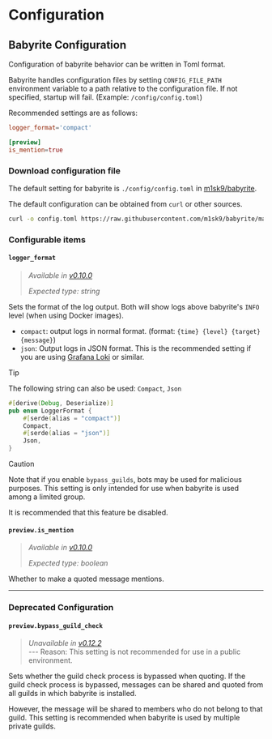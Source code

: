 # Configuration

<!-- toc -->

## Babyrite Configuration

Configuration of babyrite behavior can be written in Toml format.

Babyrite handles configuration files by setting `CONFIG_FILE_PATH` environment variable to a path relative to the configuration file. If not specified, startup will fail. (Example: `/config/config.toml`)

Recommended settings are as follows:

```toml
logger_format='compact'

[preview]
is_mention=true
```

### Download configuration file

The default setting for babyrite is `./config/config.toml` in [m1sk9/babyrite](https://github.com/m1sk9/babyrite).

The default configuration can be obtained from `curl` or other sources.

```sh
curl -o config.toml https://raw.githubusercontent.com/m1sk9/babyrite/main/config/config.toml
```

### Configurable items

#### `logger_format`

> *Available in [v0.10.0](https://github.com/m1sk9/babyrite/releases/tag/babyrite-v0.10.0)*
>
> *Expected type: string*

Sets the format of the log output. Both will show logs above babyrite's `INFO` level (when using Docker images).

* `compact`: output logs in normal format. (format: `{time} {level} {target} {message}`)
* `json`: Output logs in JSON format. This is the recommended setting if you are using [Grafana Loki](https://grafana.com/oss/loki/) or similar.

> [!TIP]
>
> The following string can also be used: `Compact`, `Json`
>
> ```rs
> #[derive(Debug, Deserialize)]
> pub enum LoggerFormat {
>     #[serde(alias = "compact")]
>     Compact,
>     #[serde(alias = "json")]
>     Json,
> }
> ```

> [!CAUTION]
>
> Note that if you enable `bypass_guilds`, bots may be used for malicious purposes. This setting is only intended for use when babyrite is used among a limited group.
>
> It is recommended that this feature be disabled.

#### `preview.is_mention`

> *Available in [v0.10.0](https://github.com/m1sk9/babyrite/releases/tag/babyrite-v0.10.0)*
>
> *Expected type: boolean*

Whether to make a quoted message mentions.

------

### Deprecated Configuration

#### `preview.bypass_guild_check`

> *Unavailable in [v0.12.2](https://github.com/m1sk9/babyrite/releases/tag/babyrite-v0.12.2)*  
>    --- Reason: This setting is not recommended for use in a public environment.


Sets whether the guild check process is bypassed when quoting.
If the guild check process is bypassed, messages can be shared and quoted from all guilds in which babyrite is installed.

However, the message will be shared to members who do not belong to that guild. This setting is recommended when babyrite is used by multiple private guilds.
